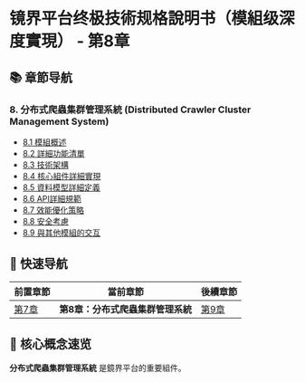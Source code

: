 # 镜界平台终极技術规格說明书（模組级深度實現） - 第8章

## 📚 章節导航

### 8. 分布式爬蟲集群管理系統 (Distributed Crawler Cluster Management System)

- [8.1 模組概述](ch8-1-模組概述.md)
- [8.2 詳細功能清單](ch8-2-詳細功能清單.md)
- [8.3 技術架構](ch8-3-技術架構.md)
- [8.4 核心組件詳細實現](ch8-4-核心組件詳細實現.md)
- [8.5 資料模型詳細定義](ch8-5-資料模型詳細定義.md)
- [8.6 API詳細規範](ch8-6-API詳細規範.md)
- [8.7 效能優化策略](ch8-7-效能優化策略.md)
- [8.8 安全考慮](ch8-8-安全考慮.md)
- [8.9 與其他模組的交互](ch8-9-與其他模組的交互.md)

## 🔄 快速导航

| 前置章節 | 當前章節 | 後續章節 |
|---------|---------|---------|
| [第7章](../ch7/ch7-index.md) | **第8章：分布式爬蟲集群管理系統** | [第9章](../ch9/ch9-index.md) |

## 📌 核心概念速览

**分布式爬蟲集群管理系統** 是鏡界平台的重要組件。
